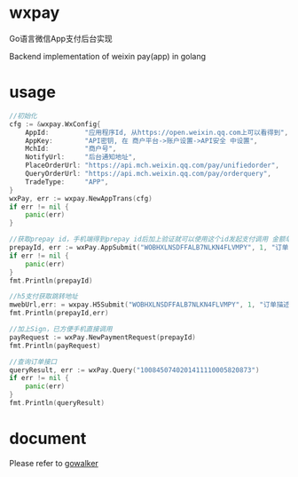 # wxpay

Go语言微信App支付后台实现

Backend implementation of weixin pay(app) in golang 


# usage

```go
//初始化
cfg := &wxpay.WxConfig{
	AppId:         "应用程序Id, 从https://open.weixin.qq.com上可以看得到",
	AppKey:        "API密钥, 在 商户平台->账户设置->API安全 中设置",
	MchId:         "商户号",
	NotifyUrl:     "后台通知地址",
	PlaceOrderUrl: "https://api.mch.weixin.qq.com/pay/unifiedorder",
	QueryOrderUrl: "https://api.mch.weixin.qq.com/pay/orderquery",
	TradeType:     "APP",
}
wxPay, err := wxpay.NewAppTrans(cfg)
if err != nil {
	panic(err)
}

//获取prepay id，手机端得到prepay id后加上验证就可以使用这个id发起支付调用 金额单位是分
prepayId, err := wxPay.AppSubmit("WOBHXLNSDFFALB7NLKN4FLVMPY", 1, "订单描述","透传字段", "114.25.139.11")
if err != nil {
	panic(err)
}
fmt.Println(prepayId)

//h5支付获取跳转地址
mwebUrl,err: = wxpay.H5Submit("WOBHXLNSDFFALB7NLKN4FLVMPY", 1, "订单描述","透传字段", "114.25.139.11","场景信息")
fmt.Println(prepayId,err)

//加上Sign，已方便手机直接调用
payRequest := wxPay.NewPaymentRequest(prepayId)
fmt.Println(payRequest)

//查询订单接口
queryResult, err := wxPay.Query("1008450740201411110005820873")
if err != nil {
	panic(err)
}
fmt.Println(queryResult)

```

# document

Please refer to [gowalker](https://gowalker.org/github.com/imzjy/wxpay)